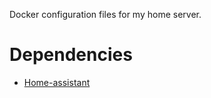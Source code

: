 Docker configuration files for my home server. 

# Dependencies
* [Home-assistant](https://www.home-assistant.io/)
